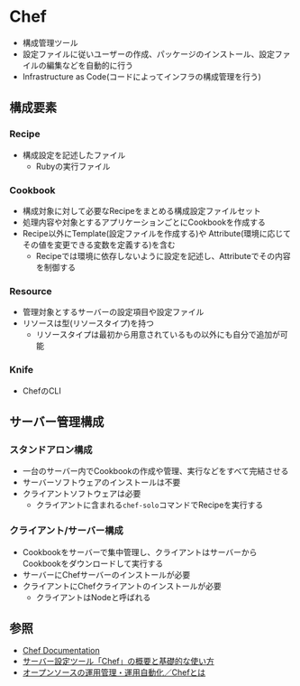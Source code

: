 # Chef
- 構成管理ツール
- 設定ファイルに従いユーザーの作成、パッケージのインストール、設定ファイルの編集などを自動的に行う
- Infrastructure as Code(コードによってインフラの構成管理を行う)

## 構成要素
### Recipe
- 構成設定を記述したファイル
  - Rubyの実行ファイル

### Cookbook
- 構成対象に対して必要なRecipeをまとめる構成設定ファイルセット
- 処理内容や対象とするアプリケーションごとにCookbookを作成する
- Recipe以外にTemplate(設定ファイルを作成する)や
  Attribute(環境に応じてその値を変更できる変数を定義する)を含む
  - Recipeでは環境に依存しないように設定を記述し、Attributeでその内容を制御する

### Resource
- 管理対象とするサーバーの設定項目や設定ファイル
- リソースは型(リソースタイプ)を持つ
  - リソースタイプは最初から用意されているもの以外にも自分で追加が可能

### Knife
- ChefのCLI

## サーバー管理構成
### スタンドアロン構成
- 一台のサーバー内でCookbookの作成や管理、実行などをすべて完結させる
- サーバーソフトウェアのインストールは不要
- クライアントソフトウェアは必要
  - クライアントに含まれる`chef-solo`コマンドでRecipeを実行する

### クライアント/サーバー構成
- Cookbookをサーバーで集中管理し、クライアントはサーバーからCookbookをダウンロードして実行する
- サーバーにChefサーバーのインストールが必要
- クライアントにChefクライアントのインストールが必要
  - クライアントはNodeと呼ばれる

## 参照
- [Chef Documentation](https://docs.chef.io/)
- [サーバー設定ツール「Chef」の概要と基礎的な使い方](https://knowledge.sakura.ad.jp/867/)
- [オープンソースの運用管理・運用自動化／Chefとは](https://www.ossnews.jp/oss_info/Chef)
